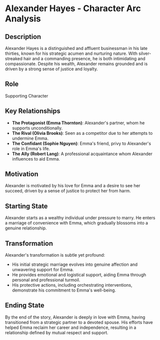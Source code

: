 # Alexander Hayes - Character Arc Analysis

## Description
Alexander Hayes is a distinguished and affluent businessman in his late thirties, known for his strategic acumen and nurturing nature. With silver-streaked hair and a commanding presence, he is both intimidating and compassionate. Despite his wealth, Alexander remains grounded and is driven by a strong sense of justice and loyalty.

## Role
Supporting Character

## Key Relationships
- **The Protagonist (Emma Thornton)**: Alexander's partner, whom he supports unconditionally.
- **The Rival (Olivia Brooks)**: Seen as a competitor due to her attempts to undermine Emma.
- **The Confidant (Sophie Nguyen)**: Emma's friend, privy to Alexander's role in Emma's life.
- **The Ally (Robert Lang)**: A professional acquaintance whom Alexander influences to aid Emma.

## Motivation
Alexander is motivated by his love for Emma and a desire to see her succeed, driven by a sense of justice to protect her from harm.

## Starting State
Alexander starts as a wealthy individual under pressure to marry. He enters a marriage of convenience with Emma, which gradually blossoms into a genuine relationship.

## Transformation
Alexander's transformation is subtle yet profound:
- His initial strategic marriage evolves into genuine affection and unwavering support for Emma.
- He provides emotional and logistical support, aiding Emma through personal and professional turmoil.
- His protective actions, including orchestrating interventions, demonstrate his commitment to Emma's well-being.

## Ending State
By the end of the story, Alexander is deeply in love with Emma, having transitioned from a strategic partner to a devoted spouse. His efforts have helped Emma reclaim her career and independence, resulting in a relationship defined by mutual respect and support.